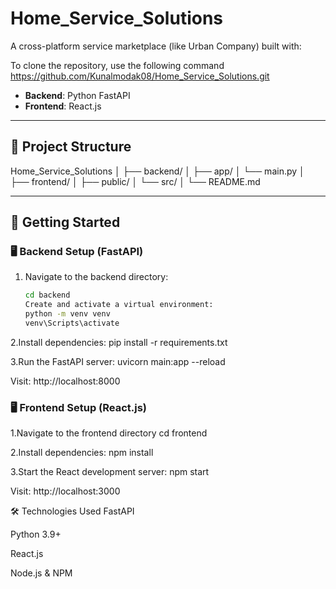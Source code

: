 # Home_Service_Solutions
A cross-platform service marketplace (like Urban Company) built with:

To clone the repository, use the following command
https://github.com/Kunalmodak08/Home_Service_Solutions.git


- **Backend**: Python FastAPI  
- **Frontend**: React.js  

---

## 📁 Project Structure
Home_Service_Solutions
│
├── backend/
│ ├── app/
│ └── main.py
│
├── frontend/
│ ├── public/
│ └── src/
│
└── README.md


---

## 🚀 Getting Started

### 🖥️ Backend Setup (FastAPI)

1. Navigate to the backend directory:

   ```bash
   cd backend
   Create and activate a virtual environment:
   python -m venv venv
   venv\Scripts\activate

2.Install dependencies:
  pip install -r requirements.txt

3.Run the FastAPI server:
  uvicorn main:app --reload
  
Visit: http://localhost:8000

### 🖥️  Frontend Setup (React.js)
1.Navigate to the frontend directory
  cd frontend

2.Install dependencies:
  npm install

3.Start the React development server:
  npm start
 
 Visit: http://localhost:3000


🛠️ Technologies Used
FastAPI

Python 3.9+

React.js

Node.js & NPM
